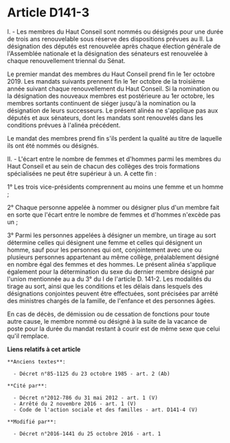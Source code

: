 # Article D141-3

I. - Les membres du Haut Conseil sont nommés ou désignés pour une durée de trois ans renouvelable sous réserve des
dispositions prévues au II.  La désignation des députés est renouvelée après chaque élection  générale de l'Assemblée
nationale et la désignation des sénateurs est  renouvelée à chaque renouvellement triennal du Sénat. 

Le premier mandat des membres du Haut Conseil prend fin le 1er octobre  2019. Les mandats suivants prennent fin le 1er
octobre de la troisième  année suivant chaque renouvellement du Haut Conseil. Si la nomination ou  la désignation des
nouveaux membres est postérieure au 1er octobre, les  membres sortants continuent de siéger jusqu'à la nomination ou la
désignation de leurs successeurs. Le présent alinéa ne s'applique pas  aux députés et aux sénateurs, dont les mandats sont
renouvelés dans les  conditions prévues à l'alinéa précédent. 

Le mandat des membres prend fin s'ils perdent la qualité au titre de laquelle ils ont été nommés ou désignés. 

II. - L'écart entre le nombre de femmes et d'hommes parmi les membres du  Haut Conseil et au sein de chacun des collèges des
trois formations  spécialisées ne peut être supérieur à un. A cette fin : 

1° Les trois vice-présidents comprennent au moins une femme et un homme ; 

2° Chaque personne appelée à nommer ou désigner plus d'un membre fait  en sorte que l'écart entre le nombre de femmes et
d'hommes n'excède pas  un ; 

3° Parmi les personnes appelées à désigner  un membre, un tirage au sort détermine celles qui désignent une femme et  celles
qui désignent un homme, sauf pour les personnes qui ont,  conjointement avec une ou plusieurs personnes appartenant au même
collège, préalablement désigné en nombre égal des femmes et des hommes.  Le présent alinéa s'applique également pour la
détermination du sexe du  dernier membre désigné par l'union mentionnée au a du 3° du I de  l'article D. 141-2. Les modalités
du tirage au sort, ainsi que les  conditions et les délais dans lesquels des désignations conjointes  peuvent être
effectuées, sont précisées par arrêté des ministres chargés  de la famille, de l'enfance et des personnes âgées. 

En cas de décès, de démission ou de cessation de fonctions pour toute  autre cause, le membre nommé ou désigné à la suite de
la vacance de  poste pour la durée du mandat restant à courir est de même sexe que  celui qu'il remplace.

**Liens relatifs à cet article**

	**Anciens textes**:

	  - Décret n°85-1125 du 23 octobre 1985 - art. 2 (Ab)

	**Cité par**:

	  - Décret n°2012-786 du 31 mai 2012 - art. 1 (V)
	  - Arrêté du 2 novembre 2016 - art. 1 (V)
	  - Code de l'action sociale et des familles - art. D141-4 (V)

	**Modifié par**:

	  - Décret n°2016-1441 du 25 octobre 2016 - art. 1
